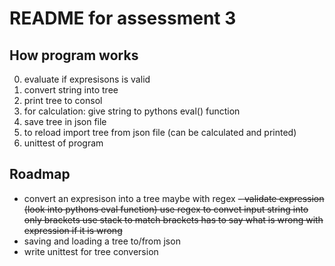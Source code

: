 
# README for assessment 3

## How program works

0. evaluate if expresisons is valid
1. convert string into tree
2. print tree to consol
3. for calculation:
      give string to pythons eval() function
4. save tree in json file
5. to reload import tree from json file (can be calculated and printed)
6. unittest of program

## Roadmap

- convert an expresison into a tree
    maybe with regex
~~- validate expression (look into pythons eval function)
    use regex to convet input string into only brackets
    use stack to match brackets
    has to say what is wrong with expression if it is wrong~~
- saving and loading a tree to/from json
- write unittest for tree conversion
